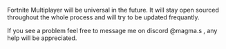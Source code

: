 Fortnite Multiplayer will be universal in the future. It will stay open sourced throughout the whole process and will try to be updated frequantly. 

If you see a problem feel free to message me on discord @magma.s , any help will be appreciated.
